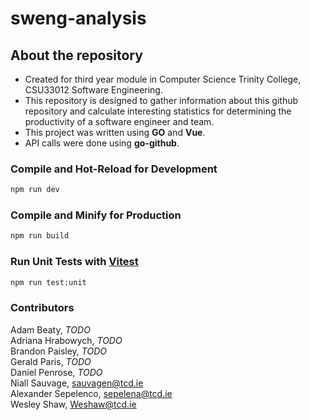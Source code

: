 # sweng-analysis

## About the repository 

* Created for third year module in Computer Science Trinity College, CSU33012 Software Engineering.
* This repository is designed to gather information about this github repository and calculate 
  interesting statistics for determining the productivity of a software engineer and team.
* This project was written using **GO** and **Vue**.
* API calls were done using **go-github**.

### Compile and Hot-Reload for Development

```sh
npm run dev
```

### Compile and Minify for Production

```sh
npm run build
```

### Run Unit Tests with [Vitest](https://vitest.dev/)

```sh
npm run test:unit
```

### Contributors

Adam Beaty, *TODO*  
Adriana Hrabowych, *TODO*  
Brandon Paisley, *TODO*  
Gerald Paris, *TODO*   
Daniel Penrose, *TODO*   
Niall Sauvage, sauvagen@tcd.ie   
Alexander Sepelenco, sepelena@tcd.ie   
Wesley Shaw, Weshaw@tcd.ie
